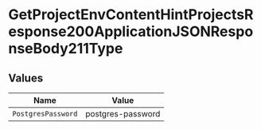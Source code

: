 # GetProjectEnvContentHintProjectsResponse200ApplicationJSONResponseBody211Type


## Values

| Name               | Value              |
| ------------------ | ------------------ |
| `PostgresPassword` | postgres-password  |